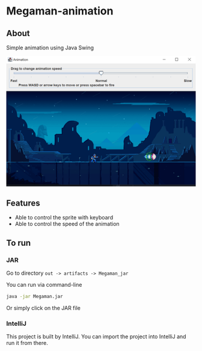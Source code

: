 # Megaman-animation

## About
Simple animation using Java Swing

![alt text](Megaman.png?raw=true)

## Features
- Able to control the sprite with keyboard
- Able to control the speed of the animation

## To run

### JAR

Go to directory `out -> artifacts -> Megaman_jar`

You can run via command-line
```bash
java -jar Megaman.jar
```
Or simply click on the JAR file

### IntelliJ
This project is built by IntelliJ. You can import the project into IntelliJ and run it from there.